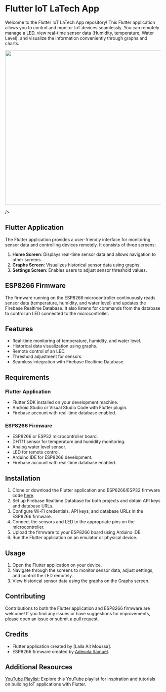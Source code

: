 # Flutter IoT LaTech App

Welcome to the Flutter IoT LaTech App repository! This Flutter application allows you to control and monitor IoT devices seamlessly. You can remotely manage a LED, view real-time sensor data (Humidity, temperature, Water Level), and visualize the information conveniently through graphs and charts.

<p align="center">
    <img src="Weather_App.gif" width="700" height="500" />
</p>/>

## Flutter Application

The Flutter application provides a user-friendly interface for monitoring sensor data and controlling devices remotely. It consists of three screens:

1. **Home Screen**: Displays real-time sensor data and allows navigation to other screens.
2. **Graphs Screen**: Visualizes historical sensor data using graphs.
3. **Settings Screen**: Enables users to adjust sensor threshold values.

## ESP8266 Firmware

The firmware running on the ESP8266 microcontroller continuously reads sensor data (temperature, humidity, and water level) and updates the Firebase Realtime Database. It also listens for commands from the database to control an LED connected to the microcontroller.

## Features

- Real-time monitoring of temperature, humidity, and water level.
- Historical data visualization using graphs.
- Remote control of an LED.
- Threshold adjustment for sensors.
- Seamless integration with Firebase Realtime Database.

## Requirements

### Flutter Application

- Flutter SDK installed on your development machine.
- Android Studio or Visual Studio Code with Flutter plugin.
- Firebase account with real-time database enabled.

### ESP8266 Firmware

- ESP8266 or ESP32 microcontroller board.
- DHT11 sensor for temperature and humidity monitoring.
- Analog water level sensor.
- LED for remote control.
- Arduino IDE for ESP8266 development.
- Firebase account with real-time database enabled.

## Installation

1. Clone or download the Flutter application and ESP8266/ESP32 firmware code [here](ESP_FLUTTER).
2. Set up Firebase Realtime Database for both projects and obtain API keys and database URLs.
3. Configure Wi-Fi credentials, API keys, and database URLs in the ESP8266 firmware.
4. Connect the sensors and LED to the appropriate pins on the microcontroller.
5. Upload the firmware to your ESP8266 board using Arduino IDE.
6. Run the Flutter application on an emulator or physical device.

## Usage

1. Open the Flutter application on your device.
2. Navigate through the screens to monitor sensor data, adjust settings, and control the LED remotely.
3. View historical sensor data using the graphs on the Graphs screen.

## Contributing

Contributions to both the Flutter application and ESP8266 firmware are welcome! If you find any issues or have suggestions for improvements, please open an issue or submit a pull request.

## Credits

- Flutter application created by [Laila Ait Moussa].
- ESP8266 firmware created by [Adesola Samuel](https://github.com/adesolasamuel).

## Additional Resources
[YouTube Playlist](https://www.youtube.com/playlist?list=PLEDaotIsUUtiPeA21hq7B9FgO_MV-5a4H): Explore this YouTube playlist for inspiration and tutorials on building IoT applications with Flutter.

